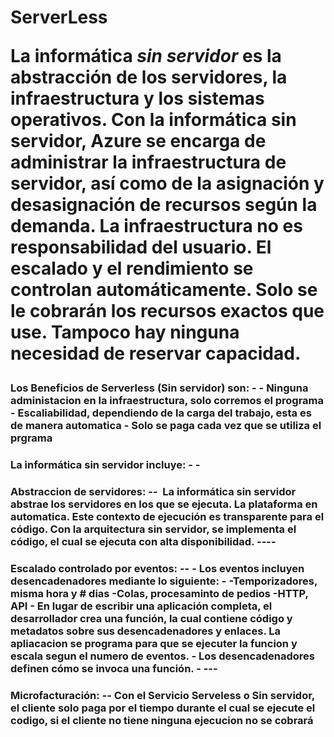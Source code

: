 <h1>ServerLess

La informática _sin servidor_ es la abstracción de los servidores, la infraestructura y los sistemas operativos. Con la informática sin servidor, Azure se encarga de administrar la infraestructura de servidor, así como de la asignación y desasignación de recursos según la demanda. La infraestructura no es responsabilidad del usuario. El escalado y el rendimiento se controlan automáticamente. Solo se le cobrarán los recursos exactos que use. Tampoco hay ninguna necesidad de reservar capacidad.

<h3>Los Beneficios de Serverless (Sin servidor) son: 
-
-
Ninguna administacion en la infraestructura, solo corremos el programa 
-
Escaliabilidad, dependiendo de la carga del trabajo, esta es de manera automatica
-
Solo se paga cada vez que se utiliza el prgrama


<h3>La informática sin servidor incluye:
-
-
<h3>Abstraccion de servidores:
--
 La informática sin servidor abstrae los servidores en los que se ejecuta. La plataforma en automatica. Este contexto de ejecución es transparente para el código. Con la arquitectura sin servidor, se implementa el código, el cual 
se ejecuta con alta disponibilidad.
----
 <h3>Escalado controlado por eventos:
--
-
Los eventos incluyen desencadenadores mediante lo siguiente:
-
-Temporizadores, misma hora y # dias 
-Colas, procesaminto de pedios
-HTTP, API
-		
En lugar de escribir una aplicación completa, el desarrollador crea una función, la cual contiene código y metadatos sobre sus desencadenadores y enlaces. La apliacacion se programa para que se ejecuter la funcion y escala segun el numero de eventos. 
-	
Los desencadenadores definen cómo se invoca una función.
-
---
<h3>Microfacturación:
--
Con el Servicio Serveless o  Sin servidor, el cliente solo paga por el tiempo durante el cual se ejecute el codigo, si el cliente no tiene ninguna ejecucion no se cobrará
